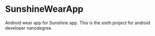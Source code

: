 # SunshineWearApp
Android wear app for Sunshine app. This is the sixth project for android developer nanodegree.
